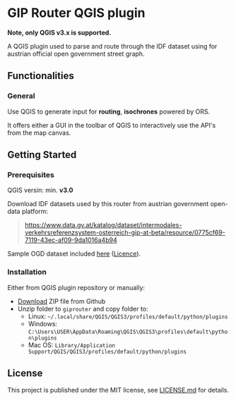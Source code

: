 # GIP Router QGIS plugin

**Note, only QGIS v3.x is supported.**

A QGIS plugin used to parse and route through the IDF dataset using for austrian official open government street graph.

## Functionalities

### General

Use QGIS to generate input for **routing**, **isochrones** powered by ORS.

It offers either a GUI in the toolbar of QGIS to interactively use the API's from the map canvas.

## Getting Started

### Prerequisites

QGIS versin: min. **v3.0**

Download IDF datasets used by this router from austrian government open-data platform:

> https://www.data.gv.at/katalog/dataset/intermodales-verkehrsreferenzsystem-osterreich-gip-at-beta/resource/0775cf69-7119-43ec-af09-9da1016a4b94 

Sample OGD dataset included [here](https://github.com/flexarts/giprouter-qgis-plugin/blob/master/data/Routingexport_Wien_OGD.txt) ([Licence](https://github.com/flexarts/giprouter-qgis-plugin/blob/master/data/Routingexport_Wien_OGD.licence.txt)).

### Installation

Either from QGIS plugin repository or manually:
  - [Download](https://github.com/flexarts/giprouter-qgis-plugin/archive/master.zip) ZIP file from Github
  - Unzip folder to `giprouter` and copy folder to:
    - Linux: `~/.local/share/QGIS/QGIS3/profiles/default/python/plugins`
    - Windows: `C:\Users\USER\AppData\Roaming\QGIS\QGIS3\profiles\default\python\plugins`
    - Mac OS: `Library/Application Support/QGIS/QGIS3/profiles/default/python/plugins`

## License

This project is published under the MIT license, see [LICENSE.md](https://github.com/flexarts/giprouter-qgis-plugin/blob/master/LICENSE.md) for details.

